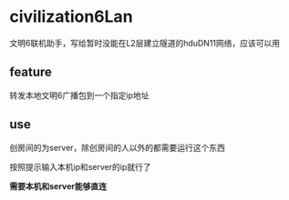 # civilization6Lan

文明6联机助手，写给暂时没能在L2层建立隧道的hduDN11网络，应该可以用

## feature

转发本地文明6广播包到一个指定ip地址

## use

创房间的为server，除创房间的人以外的都需要运行这个东西

按照提示输入本机ip和server的ip就行了

**需要本机和server能够直连**
